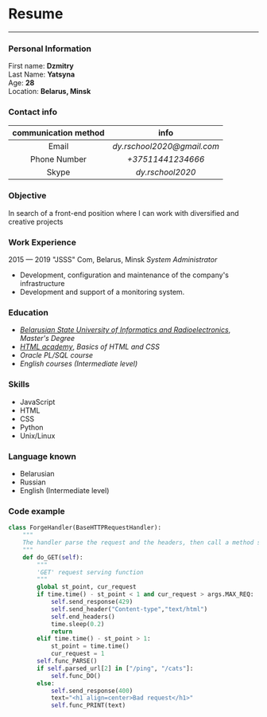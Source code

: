 # Resume 

---

### Personal Information
First name: **Dzmitry**  
Last Name: **Yatsyna**  
Age: **28**  
Location: **Belarus, Minsk**

### Contact info
| communication method  | info                       |   
|:---------------------:|:--------------------------:|  
| Email                 | _dy.rschool2020@gmail.com_ |  
| Phone Number          | _+37511441234666_          |  
| Skype                 | _dy.rschool2020_           |  

### Objective
In search of a front-end  position where I can work with diversified and creative projects

### Work Experience

2015 — 2019 "JSSS" Com, Belarus, Minsk
*System Administrator*
+ Development, configuration and maintenance of the company's infrastructure
+ Development and support of a monitoring system.

### Education

+ [*Belarusian State University of Informatics and Radioelectronics*](https://bsuir.by), *Master's Degree*
+ [*HTML academy*](https://htmlacademy.ru/), *Basics of HTML and CSS*
+ *Oracle PL/SQL course*
+ *English courses (Intermediate level)*

### Skills
+ JavaScript
+ HTML
+ CSS
+ Python
+ Unix/Linux

### Language known
+ Belarusian
+ Russian
+ English (Intermediate level)

### Code example
```python
class ForgeHandler(BaseHTTPRequestHandler):
    """
    The handler parse the request and the headers, then call a method specific to the request type
    """
    def do_GET(self):
        """
        'GET' request serving function
        """
        global st_point, cur_request
        if time.time() - st_point < 1 and cur_request > args.MAX_REQ:
            self.send_response(429)
            self.send_header("Content-type","text/html")
            self.end_headers()
            time.sleep(0.2)
            return
        elif time.time() - st_point > 1:
            st_point = time.time()
            cur_request = 1
        self.func_PARSE()
        if self.parsed_url[2] in ["/ping", "/cats"]:
            self.func_DO()
        else:
            self.send_response(400)
            text="<h1 align=center>Bad request</h1>"
            self.func_PRINT(text)
```
